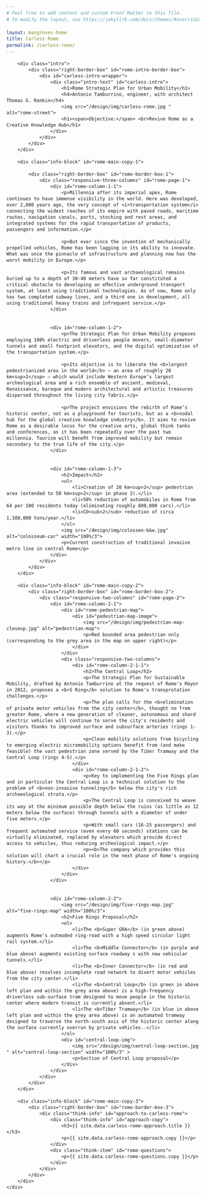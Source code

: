 ```yaml
---
# Feel free to add content and custom Front Matter to this file.
# To modify the layout, see https://jekyllrb.com/docs/themes/#overriding-theme-defaults

layout: mangroves-home
title: Carless Rome
permalink: /carless-rome/
---
```


<head>
    <meta charset="UTF-8" />
    <meta name="viewport" content="width=device-width">
    <link rel="stylesheet" type="text/css" href="../css/readmore-styles.css" />
    <link rel="stylesheet" type="text/css" href="../css/styles.css" />
</head>

<body id="carless-rome-body">
    <div id="wrapper">

        <div class="intro">
            <div class="right-border-box" id="rome-intro-border-box">
                <div id="carless-intro-wrapper">
                    <div class="intro-text" id="carless-intro">
                        <h1>Rome Strategic Plan for Urban Mobility</h1>
                        <h4>Antonio Tamburrino, engineer, with architect Thomas G. Rankin</h4>
                        <img src="/design/img/carless-rome.jpg " alt="rome-street">
                        <h1><span>Objective:</span> <br>Revive Rome as a Creative Knowledge Hub</h1>
                    </div>
                </div>
            </div>
        </div>

        <div class="info-block" id="rome-main-copy-1">

            <div class="right-border-box" id="rome-border-box-1">
                <div class="responsive-three-columns" id="rome-page-1">
                    <div id="rome-column-1-1">
                        <p>Millennia after its imperial apex, Rome continues to have immense visibility in the world. Here was developed, over 2,000 years ago, the very concept of <i>transportation system</i> connecting the widest reaches of its empire with paved roads, maritime routes, navigation canals, ports, stocking and rest areas, and integrated systems for the rapid transportation of products, passengers and information.</p>

                        <p>But ever since the invention of mechanically propelled vehicles, Rome has been lagging in its ability to innovate. What was once the pinnacle of infrastructure and planning now has the worst mobility in Europe.</p>

                        <p>Its famous and vast archaeological remains buried up to a depth of 30-40 meters have so far constituted a critical obstacle to developing an eﬀective underground transport system, at least using traditional technologies. As of now, Rome only has two completed subway lines, and a third one in development, all using traditional heavy trains and infrequent service.</p>
                    </div>
                    

                    <div id="rome-column-1-2">
                        <p>The Strategic Plan for Urban Mobility proposes employing 100% electric and driverless people movers, small-diameter tunnels and small footprint elevators, and the digital optimization of the transportation system.</p>

                        <p>Its objective is to liberate the <b>largest pedestrianized area in the world</b> — an area of roughly 20 km<sup>2</sup> — which would include Western Europe’s largest archeological area and a rich ensemble of ancient, medieval, Renaissance, baroque and modern architectural and artistic treasures dispersed throughout the living city fabric.</p>

                        <p>The project envisions the rebirth of Rome’s historic center, not as a playground for tourists, but as a <b>nodal hub for the global creative knowledge industry</b>. It aims to revive Rome as a desirable locus for the creative arts, global think tanks and conferences, as it has been repeatedly over the past two millennia. Tourism will beneﬁt from improved mobility but remain secondary to the true life of the city.</p>
                    </div>

            
                    <div id="rome-column-1-3">
                        <h2>Impact</h2>
                        <ul>
                            <li>Creation of 20 km<sup>2</sup> pedestrian area (extended to 50 km<sup>2</sup> in phase 2).</li>
                            <li>50% reduction of automobiles in Rome from 64 per 100 residents today (eliminating roughly 800,000 cars).</li>
                            <li>CO<sub>2</sub> reduction of circa 1,100,000 tons/year.</li>
                        </ul>
                        <img src="/design/img/colosseo-b&w.jpg" alt="colosseum-car" width="100%/3">
                        <p>Current construction of traditional invasive metro line in central Rome</p>
                    </div>
                </div>
            </div>
        </div>

        <div class="info-block" id="rome-main-copy-2">
            <div class="right-border-box" id="rome-border-box-2">
                <div class="responsive-two-columns" id="rome-page-2">
                    <div id="rome-column-2-1">
                        <div id="rome-pedestrian-map">
                            <div id="pedestrian-map-image">
                                <img src="/design/img/pedestrian-map-closeup.jpg" alt="pedestrian-map">
                                <p>Red bounded area pedestrian only (corresponding to the grey area in the map on upper right)</p>
                            </div>
                        </div>
                        <div class="responsive-two-columns">
                            <div id="rome-column-2-1-1">
                                <h2>The Central Loop</h2>
                                <p>The Strategic Plan for Sustainable Mobility, drafted by Antonio Tamburrino at the request of Rome's Mayor in 2012, proposes a <b>5 Ring</b> solution to Rome's transprotation challenges.</p>
                                <p>The plan calls for the <b>elimination of private motor vehicles from the city center</b>, thought no from greater Rome, where a new generation of cleaner, autonomous and shard electric vehicles will continue to serve the city's residents and visitors thanks to improved surface and subsurface arteries (rings 1-3).</p>
                                <p>Clean mobility solutions from bicycling to emerging electric micromobility options benefit from (and make feasible) the vast pedestrian zone served by the Tiber Tramway and the Central Loop (rings 4-5).</p>
                            </div>
                            <div id="rome-column-2-1-2">
                                <p>Key to implementing the Five Rings plan and in particular the Central Loop is a technical solution to the problem of <b>non-invasive tunneling</b> below the city's rich archaeological strata.</p>
                                <p>The Central Loop is conceived to weave its way at the minimum possible depth below the ruins (as little as 12 meters below the surface) through tunnels with a diameter of under five meters.</p>
                                <p>With small cars (16-25 passengers) and frequent automated service (even every 60 seconds) stations can be virtually eliminated, replaced by elevators which provide direct access to vehicles, thus reducing archeological impact.</p>
                                <p><b>The company which provides this solution will chart a crucial role in the next phase of Rome's ongoing history.</b></p>
                            </div>
                        </div>
                    </div>

            
                    <div id="rome-column-2-2">
                        <img src="/design/img/five-rings-map.jpg" alt="five-rings-map" width="100%/3">
                        <h2>Five Rings Proposal</h2>
                        <ol>
                            <li>The <b>Super GRA</b> (in green above) augments Rome's outmoded ring-road with a high speed circular light rail system.</li>
                            <li>The <b>Middle Connector</b> (in purple and blue above) augments existing surface roadway s with new vehicular tunnels.</li>
                            <li>The <b>Inner Connector</b> (in red and blue above) resolves incomplete road network to divert motor vehicles from the city center.</li>
                            <li>The <b>Central Loop</b> (in green in above left plan and within the grey area above) is a high-frequency driverless sub-surface tram designed to move people in the historic center where modern transit is currently absent.</li>
                            <li>The <b>Tiber Tramway</b> (in blue in above left plan and within the grey area above) is an automated tramway designed to traverse the north-south axis of the historic center along the surface currently overrun by private vehicles..</li>
                        </ol>
                        <div id="central-loop-img">
                            <img src="/design/img/central-loop-section.jpg " alt="central-loop-section" width="100%/3" >
                            <p>Section of Central Loop proposal</p>
                        </div>
                    </div>
                </div>
            </div>
        </div>

        <div class="info-block" id="rome-main-copy-3">
            <div class="right-border-box" id="rome-border-box-3">
                <div class="think-info" id="approach-to-carless-rome">
                    <div class="think-info" id="approach-copy">
                        <h3>{{ site.data.carless-rome-approach.title }}</h3>
                        <p>{{ site.data.carless-rome-approach.copy }}</p>
                    </div>
                    <div class="think-item" id="rome-questions">
                        <p>{{ site.data.carless-rome-questions.copy }}</p>
                    </div>
                </div>
            </div>
        </div>
    </div>

</body>